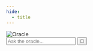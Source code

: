 ```yaml
---
hide:
  - title
---
```


<div id="oracle-bg"></div>
<canvas id="rune-canvas"></canvas>

<div id="oracle-room">
  <div class="candles-background"></div>
  <div class="oracle-layout">
    <div class="oracle-content-wrapper">
      <div class="oracle-left">
        <div class="oracle-wrapper">
          <img id="oracle-img" src="/many/assets/img/oracle/normal-ditto.png" alt="Oracle" />
          <div id="oracle-mood-glow"></div>
        </div>
        <div id="chat-area">
          <div id="chat-log"></div>
          <form id="chat-form">
            <input type="text" id="user-input" placeholder="Ask the oracle..." autocomplete="off" />
            <button type="submit">🔮</button>
          </form>
        </div>
      </div>
      <div id="oracle-extra" class="hidden">
        <h2 id="extra-header"></h2>
        <div id="extra-body"></div>
        <div id="extra-footer"></div>
      </div>
    </div>
  </div>

</div>
